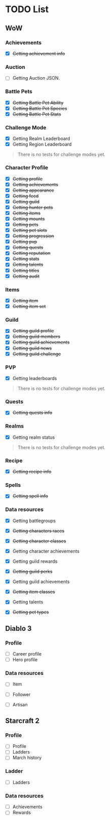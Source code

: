 # TODO List

## WoW

### Achievements

 - [x] ~~Getting achievement info~~

### Auction
 - [ ] Getting Auction JSON.

### Battle Pets
 - [x] ~~Getting Battle Pet Ability~~
 - [x] ~~Getting Battle Pet Species~~
 - [x] ~~Getting Battle Pet Stats~~

### Challenge Mode
 - [x] Getting Realm Leaderboard
 - [x] Getting Region Leaderboard
> There is no tests for challenge modes yet.

### Character Profile

 - [x] ~~Getting profile~~
 - [x] ~~Getting achievements~~
 - [x] ~~Getting appearance~~
 - [x] ~~Getting feed~~
 - [x] ~~Getting guild~~
 - [x] ~~Getting hunter pets~~
 - [x] ~~Getting items~~
 - [x] ~~Getting mounts~~
 - [x] ~~Getting pets~~
 - [x] ~~Getting pet slots~~
 - [x] ~~Getting progression~~
 - [x] ~~Getting pvp~~
 - [x] ~~Getting quests~~
 - [x] ~~Getting reputation~~
 - [x] ~~Getting stats~~
 - [x] ~~Getting talents~~
 - [x] ~~Getting titles~~
 - [x] ~~Getting audit~~

### Items

 - [x] ~~Getting item~~
 - [x] ~~Getting item set~~

### Guild
 - [x] ~~Getting guild profile~~
 - [x] ~~Getting guild members~~
 - [x] ~~Getting guild achievements~~
 - [x] ~~Getting guild news~~
 - [x] ~~Getting guild challenge~~

### PVP

 - [x] Getting leaderboards
> There is no tests for challenge modes yet.

### Quests

 - [x] ~~Getting quests info~~

### Realms

 - [x] Getting realm status
> There is no tests for challenge modes yet.

### Recipe

 - [x] ~~Getting recipe info~~

### Spells

 - [x] ~~Getting spell info~~

### Data resources

 - [x] Getting battlegroups
 - [x] ~~Getting characters races~~
 - [x] ~~Getting character classes~~
 - [x] Getting character achievements
 - [x] Getting guild rewards
 - [x] ~~Getting guild perks~~
 - [x] Getting guild achievements
 - [x] ~~Getting item classes~~
 - [x] Getting talents
 - [x] ~~Getting pet types~~


## Diablo 3

### Profile

 - [ ] Career profile
 - [ ] Hero profile

### Data resources

 - [ ] Item
 - [ ] Follower
 - [ ] Artisan


## Starcraft 2

### Profile

 - [ ] Profile
 - [ ] Ladders
 - [ ] March history

### Ladder

 - [ ] Ladders

### Data resources

 - [ ] Achievements
 - [ ] Rewards
